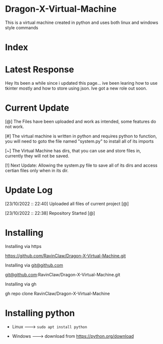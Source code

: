 # Dragon-X-Virtual-Machine
This is a virtual machine created in python and uses both linux and windows style commands


# Index

# Latest Response
Hey Its been a while since i updated this page... ive been learing how to use tkinter mostly and how to store using json.
Ive got a new role out soon.

# Current Update
[@] The Files have been uploaded and work as intended, some features do not work.

[#] The virtual machine is written in python and requires python to function, you will need to goto the file named "system.py" to install all of its imports

[~] The Virtual Machine has dirs, that you can use and store files in, currently they will not be saved.

[!] Next Update: Allowing the system.py file to save all of its dirs and access certian files only when in its dir.


# Update Log
[23/10/2022 :: 22:40] Uploaded all files of current project [@]

[23/10/2022 :: 22:38] Repository Started [@]


# Installing
Installing via https

https://github.com/RavinClaw/Dragon-X-Virtual-Machine.git

Installing via git@github.com

git@github.com:RavinClaw/Dragon-X-Virtual-Machine.git

Installing via gh

gh repo clone RavinClaw/Dragon-X-Virtual-Machine

# Installing python
* Linux ---> ```sudo apt install python ```

* Windows ---> download from https://python.org/download
